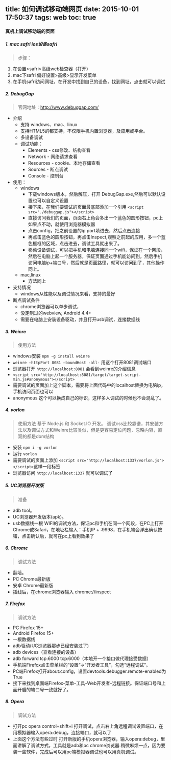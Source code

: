 title: 如何调试移动端网页
date: 2015-10-01 17:50:37
tags: web
toc: true
---

#### 真机上调试移动端的页面
##### 1. mac safri ios设备safri
>步骤：
1. 在设置>safri>高级web检查器（打开）
2. mac下safri 偏好设置>高级>显示开发菜单
3. 在手机safri访问网址，在开发中找到自己的设备，找到网址，点击就可以调试
<!--more-->
##### 2. DebugGap
>官网地址：http://www.debuggap.com/
* 介绍
	* 支持 windows、mac、linux
	* 支持HTML5的都支持，不仅限手机内置浏览器，及应用或平台。
	* 多设备调试
	* 调试功能：
		* Elements - css修改、结构查看
		* Network - 网络请求查看
		* Resources - cookie、本地存储查看
		* Sources - 断点调试
		* Console - 控制台
* 使用：
	* windows
		* 下载windows版本，然后解压，打开 DebugGap.exe,然后可以默认设置也可以自定义设置
		* 接下来，在我们要调试的页面最底部添加一个引用
			`<script src="./debuggap.js"></script>`
		* 直接访问我们的页面，页面右上角会多出一个蓝色的圆形按钮，pc上如果点不动，就使用浏览器模拟器
		* 点击config，把之前设置的ip port填进去，然后点击连接
		* 再点击蓝色的圆形按钮，再点击Inspect,观察之前起的应用，多一个蓝色框框的区域，点击进去，调试工具就出来了。
		* 移动设备调试，可以把手机和电脑连接同一个wifi，保证在一个网段，然后在电脑上起一个服务器，保证页面通过手机能访问到，然后手机访问电脑ip+端口号，然后就是页面路径，就可以访问到了，其他操作同上。
	* mac,linux
		* 方法同上
* 支持情况
	* windows从性能以及调试情况来看，支持的最好
* 断点调试条件
	* chrome浏览器可以单步调试，
	* 没定制过的webview, Android 4.4+
	* 需要在电脑上安装设备驱动，并且打开usb调试，连接数据线

##### 3. Weinre
>使用方法
* windows安装 `npm -g install weinre`
* `weinre —httpPort 8081 —boundHost -all-` 用这个打开8081调试端口
* 浏览器打开 `http://localhost:8081` 会看到weinre的介绍信息
* `<script src="http://localhost:8081/target/target-script-min.js#anonymous"></script>`
* 需要调试的页面加上这个脚本，需要将上面代码中的localhost替换为电脑ip，手机访问页面也可以
* anonymous 这个可以换成自己的标识，这样多人调试的时候也不会混乱了。

##### 4. vorlon
>使用方法
基于 Node.js 和 Socket.IO 开发。
调试css比较靠谱，其安装方法以及调试方式和Weinre比较类似，但是更容易定位问题，忽略内容，直观的都是dom结构
* 安装 `npm i -g vorlon`
* 运行 `vorlon`
* 需要调试的页面上添加 `<script src="http://localhost:1337/vorlon.js"></script>`这样一段标签
* 浏览器访问 `http://localhost:1337` 就可以调试了

##### 5. UC浏览器开发版
>准备
* adb tool。
* UC浏览器开发版本(apk)。
* usb数据线一根
WIFI的调试方法，保证pc和手机在同一个网段，在PC上打开Chrome或Safari，在地址栏输入：手机IP + :9998，在手机端会弹出确认按钮，点击确认后，就可在pc上看到效果了

##### 6. Chrome
>调试方法
* 翻墙。
* PC Chrome最新版
* 安卓 Chrome最新版
* 插线后，在chrome浏览器输入 chrome://inspect

##### 7. Firefox
>调试方法
* PC Firefox 15+
* Android Firefox 15+
* 一根数据线
* adb驱动(UC浏览器那步已经安装过了)
* adb devices（查看连接的设备）
* adb forward tcp:6000 tcp:6000（本地开一个接口做代理接受数据）
* 手机端Firefox点击菜单栏的”设置”->”开发者工具”，勾选”远程调试”。
* PC端Firefox打开about:config，设置devtools.debugger.remote-enabled为True
* 接下来找到桌面端Firefox-菜单-工具-Web开发者-远程链接。保证端口号和上面开启的端口号一致就好了。

##### 8. Opera
>调试方法
* 打开pc opera control+shift+i 打开调试，点击右上角远程调试设置端口，在用模拟器输入opera:debug，连接端口，就可以了
* 上面这个方法有些过时 打开新版的手机opera浏览器，输入opera:debug，里面讲解了调试方式，工具就是adb和pc chrome浏览器
稍微麻烦一点，因为要装一些软件，完成后可以用pc端模拟器调试也可以用真机调试。